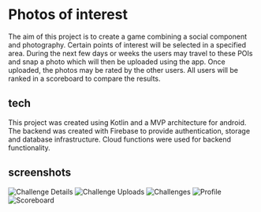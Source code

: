 # Photos of interest

The aim of this project is to create a game combining a social component and photography.
Certain points of interest will be selected in a specified area. During the next few days or weeks
the users may travel to these POIs and snap a photo which will then be uploaded using the app.
Once uploaded, the photos may be rated by the other users. All users will be ranked in a scoreboard
to compare the results.

## tech

This project was created using Kotlin and a MVP architecture for android. The backend was created with
Firebase to provide authentication, storage and database infrastructure. Cloud functions were
used for backend functionality.

## screenshots

![Challenge Details][challenge-details]
![Challenge Uploads][challenge-uploads]
![Challenges][challenges]
![Profile][profile]
![Scoreboard][scoreboard]

[challenge-details]: https://github.com/stefangeyer/photosofinterest/raw/master/screenshots/challenge_details_vorarlberg.jpg "Challenge details"
[challenge-uploads]: https://github.com/stefangeyer/photosofinterest/raw/master/screenshots/challenge_uploads_neuseeland.jpg "Challenge uploads"
[challenges]: https://github.com/stefangeyer/photosofinterest/raw/master/screenshots/challenges.jpg "Challenges"
[profile]: https://github.com/stefangeyer/photosofinterest/raw/master/screenshots/profile.jpg "Profile"
[scoreboard]: https://github.com/stefangeyer/photosofinterest/raw/master/screenshots/scoreboard_logged_in.png "Scoreboard"